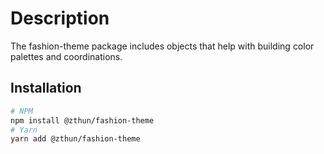 # Description

The fashion-theme package includes objects that help with building color palettes and coordinations.

## Installation

```sh
# NPM
npm install @zthun/fashion-theme
# Yarn
yarn add @zthun/fashion-theme
```

